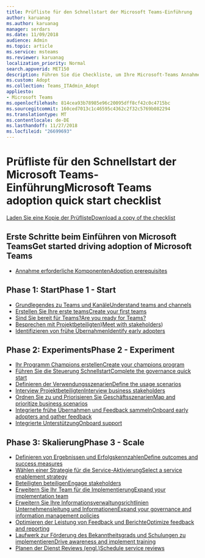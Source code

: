 ```yaml
---
title: Prüfliste für den Schnellstart der Microsoft Teams-Einführung
author: karuanag
ms.author: karuanag
manager: serdars
ms.date: 11/09/2018
audience: Admin
ms.topic: article
ms.service: msteams
ms.reviewer: karuanag
localization_priority: Normal
search.appverid: MET150
description: Führen Sie die Checkliste, um Ihre Microsoft-Teams Annahme beginnen.
ms.custom: Adopt
ms.collection: Teams_ITAdmin_Adopt
appliesto:
- Microsoft Teams
ms.openlocfilehash: 814cea93b78985e96c20095dff8cf42c0c4715bc
ms.sourcegitcommit: 160ced7013c1c46595c4362c2f32c5769b082294
ms.translationtype: MT
ms.contentlocale: de-DE
ms.lasthandoff: 11/27/2018
ms.locfileid: "26699693"
---
```

# <a name="microsoft-teams-adoption-quick-start-checklist"></a><span data-ttu-id="99c73-103">Prüfliste für den Schnellstart der Microsoft Teams-Einführung</span><span class="sxs-lookup"><span data-stu-id="99c73-103">Microsoft Teams adoption quick start checklist</span></span>

[<span data-ttu-id="99c73-104">Laden Sie eine Kopie der Prüfliste</span><span class="sxs-lookup"><span data-stu-id="99c73-104">Download a copy of the checklist</span></span>](https://github.com/MicrosoftDocs/OfficeDocs-SkypeForBusiness/blob/live/Teams/downloads/teams-adopt-quickstart-checklist-oct2018.pdf?raw=true)

## <a name="get-started-driving-adoption-of-microsoft-teams"></a><span data-ttu-id="99c73-105">Erste Schritte beim Einführen von Microsoft Teams</span><span class="sxs-lookup"><span data-stu-id="99c73-105">Get started driving adoption of Microsoft Teams</span></span>

- [<span data-ttu-id="99c73-106">Annahme erforderliche Komponenten</span><span class="sxs-lookup"><span data-stu-id="99c73-106">Adoption prerequisites</span></span>](teams-adoption-get-started.md)

## <a name="phase-1---start"></a><span data-ttu-id="99c73-107">Phase 1: Start</span><span class="sxs-lookup"><span data-stu-id="99c73-107">Phase 1 - Start</span></span>

- [<span data-ttu-id="99c73-108">Grundlegendes zu Teams und Kanäle</span><span class="sxs-lookup"><span data-stu-id="99c73-108">Understand teams and channels</span></span>](teams-adoption-understand-teams-and-channels.md)
- [<span data-ttu-id="99c73-109">Erstellen Sie Ihre erste teams</span><span class="sxs-lookup"><span data-stu-id="99c73-109">Create your first teams</span></span>](teams-adoption-your-first-teams.md)
- [<span data-ttu-id="99c73-110">Sind Sie bereit für Teams?</span><span class="sxs-lookup"><span data-stu-id="99c73-110">Are you ready for Teams?</span></span>](teams-adoption-assess-readiness.md)
- <span data-ttu-id="99c73-111">[Besprechen mit Projektbeteiligten](teams-adoption-assess-readiness.md#assess-your-stakeholders))</span><span class="sxs-lookup"><span data-stu-id="99c73-111">[Meet with stakeholders](teams-adoption-assess-readiness.md#assess-your-stakeholders))</span></span>
- [<span data-ttu-id="99c73-112">Identifizieren von frühe Übernahmen</span><span class="sxs-lookup"><span data-stu-id="99c73-112">Identify early adopters</span></span>](teams-adoption-assess-readiness.md#identify-early-adopters)

## <a name="phase-2---experiment"></a><span data-ttu-id="99c73-113">Phase 2: Experiments</span><span class="sxs-lookup"><span data-stu-id="99c73-113">Phase 2 - Experiment</span></span>

- [<span data-ttu-id="99c73-114">Ihr Programm Champions erstellen</span><span class="sxs-lookup"><span data-stu-id="99c73-114">Create your champions program</span></span>](teams-adoption-create-champions-program.md)
- [<span data-ttu-id="99c73-115">Führen Sie die Steuerung Schnellstart</span><span class="sxs-lookup"><span data-stu-id="99c73-115">Complete the governance quick start</span></span>](teams-adoption-governance-quick-start.md)
- [<span data-ttu-id="99c73-116">Definieren der Verwendungsszenarien</span><span class="sxs-lookup"><span data-stu-id="99c73-116">Define the usage scenarios</span></span>](teams-adoption-define-usage-scenarios.md)
- [<span data-ttu-id="99c73-117">Interview Projektbeteiligten</span><span class="sxs-lookup"><span data-stu-id="99c73-117">Interview business stakeholders</span></span>](teams-adoption-define-usage-scenarios.md#interview-business-stakeholders)
- [<span data-ttu-id="99c73-118">Ordnen Sie zu und Priorisieren Sie Geschäftsszenarien</span><span class="sxs-lookup"><span data-stu-id="99c73-118">Map and prioritize business scenarios</span></span>](teams-adoption-define-usage-scenarios.md#map-and-prioritize-business-scenarios)
- [<span data-ttu-id="99c73-119">Integrierte frühe Übernahmen und Feedback sammeln</span><span class="sxs-lookup"><span data-stu-id="99c73-119">Onboard early adopters and gather feedback</span></span>](teams-adoption-onboard-early-adopters.md)
- [<span data-ttu-id="99c73-120">Integrierte Unterstützung</span><span class="sxs-lookup"><span data-stu-id="99c73-120">Onboard support</span></span>](teams-adoption-onboard-support.md)

## <a name="phase-3---scale"></a><span data-ttu-id="99c73-121">Phase 3: Skalierung</span><span class="sxs-lookup"><span data-stu-id="99c73-121">Phase 3 - Scale</span></span>

- [<span data-ttu-id="99c73-122">Definieren von Ergebnissen und Erfolgskennzahlen</span><span class="sxs-lookup"><span data-stu-id="99c73-122">Define outcomes and success measures</span></span>](teams-adoption-define-outcomes.md)
- [<span data-ttu-id="99c73-123">Wählen einer Strategie für die Service-Aktivierung</span><span class="sxs-lookup"><span data-stu-id="99c73-123">Select a service enablement strategy</span></span>](teams-adoption-define-outcomes.md#select-a-service-enablement-strategy)
- [<span data-ttu-id="99c73-124">Beteiligten beteiligen</span><span class="sxs-lookup"><span data-stu-id="99c73-124">Engage stakeholders</span></span>](teams-adoption-define-outcomes.md#engage-stakeholders)
- [<span data-ttu-id="99c73-125">Erweitern Sie Ihr Team für die Implementierung</span><span class="sxs-lookup"><span data-stu-id="99c73-125">Expand your implementation team</span></span>](teams-adoption-define-outcomes.md#expand-your-implementation-team)
- [<span data-ttu-id="99c73-126">Erweitern Sie Ihre Informationsverwaltungsrichtlinien Unternehmensleitung und Informationen</span><span class="sxs-lookup"><span data-stu-id="99c73-126">Expand your governance and information management policies</span></span>](teams-adoption-define-outcomes.md#expand-your-governance-and-information-management-policies)
- [<span data-ttu-id="99c73-127">Optimieren der Leistung von Feedback und Berichte</span><span class="sxs-lookup"><span data-stu-id="99c73-127">Optimize feedback and reporting</span></span>](teams-adoption-optimize-feedback-and-reporting.md)
- [<span data-ttu-id="99c73-128">Laufwerk zur Förderung des Bekanntheitsgrads und Schulungen zu implementieren</span><span class="sxs-lookup"><span data-stu-id="99c73-128">Drive awareness and implement training</span></span>](teams-adoption-drive-awareness.md)
- [<span data-ttu-id="99c73-129">Planen der Dienst Reviews (engl.)</span><span class="sxs-lookup"><span data-stu-id="99c73-129">Schedule service reviews</span></span>](teams-adoption-schedule-service-health-reviews.md)



